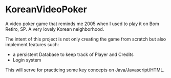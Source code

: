 # KoreanVideoPoker
A video poker game that reminds me 2005 when I used to play it on Bom Retiro, SP. A very lovely Korean neighborhood. 

The intent of this project is not only creating the game from scratch but also implement features such:
- a persistent Database to keep track of Player and Credits
- Login system

This will serve for practicing some key concepts on Java/Javascript/HTML.